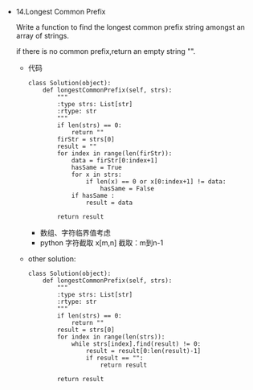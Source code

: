 * 14.Longest Common Prefix
	
	Write a function to find the longest common prefix string amongst an array of strings.
	
	if there is no common prefix,return an empty string "".
	
	* 代码
	
		```
		class Solution(object):
		    def longestCommonPrefix(self, strs):
		        """
		        :type strs: List[str]
		        :rtype: str
		        """
		        if len(strs) == 0:
		            return ""
		        firStr = strs[0]
		        result = ""
		        for index in range(len(firStr)):
		            data = firStr[0:index+1]
		            hasSame = True
		            for x in strs:
		                if len(x) == 0 or x[0:index+1] != data:
		                    hasSame = False
		            if hasSame :
		                result = data
		                
		        return result
		```
		
		* 数组、字符临界值考虑
		* python 字符截取 x[m,n] 截取：m到n-1
	* other solution:
	
		```
		class Solution(object):
		    def longestCommonPrefix(self, strs):
		        """
		        :type strs: List[str]
		        :rtype: str
		        """
		        if len(strs) == 0:
		            return ""
		        result = strs[0]
		        for index in range(len(strs)):
		            while strs[index].find(result) != 0:
		                result = result[0:len(result)-1]
		                if result == "":
		                    return result
		                    
		        return result
		```